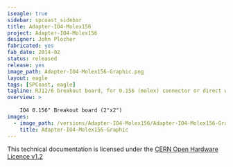 ```yaml
---
iseagle: true
sidebar: spcoast_sidebar
title: Adapter-IO4-Molex156
project: Adapter-IO4-Molex156
designer: John Plocher
fabricated: yes
fab_date: 2014-02
status: released
release: yes
image_path: Adapter-IO4-Molex156-Graphic.png
layout: eagle
tags: [SPCoast, eagle]
tagline: RJ12/6 breakout board, for 0.156 (molex) connector or direct wire soldering
overview: >
    
    IO4 0.156" Breakout board (2"x2")
images:
  - image_path: /versions/Adapter-IO4-Molex156/Adapter-IO4-Molex156-Graphic.png
    title: Adapter-IO4-Molex156-Graphic
---
```



This technical documentation is licensed under the [CERN Open Hardware Licence v1.2](http://www.ohwr.org/attachments/2388/cern_ohl_v_1_2.txt)
